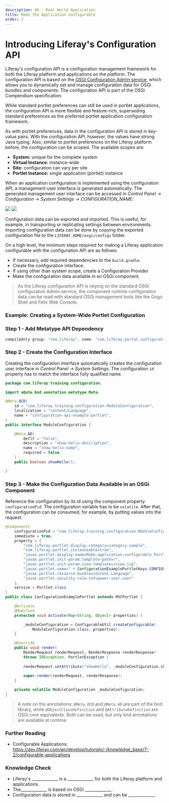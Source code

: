 ```yaml
---
description: 06 - Real World Application
title: Make the Application Configurable
order: 7
---
```


# Introducing Liferay's Configuration API

Liferay's configuration API is a configuration management framework for both the Liferay platform and applications on the platform. The configuration API is based on the [OSGi Configuration Admin service](https://osgi.org/specification/osgi.cmpn/7.0.0/service.cm.html), which allows you to dynamically set and manage configuration data for OSGi bundles and components. The configuration API is part of the OSGi Compendium specification.

While standard portlet preferences can still be used in portlet applications, the configuration API is more flexible and feature-rich, superseding standard preferences as the preferred portlet application configuration framework.

As with portlet preferences, data in the configuration API is stored in key-value pairs. With the configuration API, however, the values have strong Java typing. Also, similar to portlet preferences on the Liferay platform before, the configuration can be scoped. The available scopes are: 

* __System:__ unique for the complete system
* __Virtual Instance:__ instance-wide
* __Site:__ configuration can vary per site
* __Portlet Instance:__ single application (portlet) instance

When an application configuration is implemented using the configuration API, a management user interface is generated automatically. The generated management user interface can be accessed in *Control Panel → Configuration → System Settings -> CONFIGURATION_NAME*:

<img src="../images/system-settings.png" style="max-height:25%"/>

<img src="../images/configuration-captcha.png" style="max-height:25%"/>

Configuration data can be exported and imported. This is useful, for example, in transporting or replicating settings between environments. Importing configuration data can be done by copying the exported configuration file to the `LIFERAY_HOME/osgi/configs` folder.

On a high level, the minimum steps required for making a Liferay application configurable with the configuration API are as follows:

* If necessary, add required dependencies to the `build.gradle`.
* Create the configuration interface.
* If using other than system scope, create a Configuration Provider
* Make the configuration data available in an OSGi component.

> As the Liferay configuration API is relying on the standard OSGi configuration Admin service, the component runtime configuration data can be read with standard OSGi management tools like the Gogo Shell and Felix Web Console.

### Example: Creating a System-Wide Portlet Configuration

### Step 1 - Add Metatype API Dependency

```groovy
compileOnly group: "com.liferay", name: "com.liferay.portal.configuration.metatype.api"
```

### Step 2 - Create the Configuration Interface

Creating the configuration interface automatically creates the configuration user interface in *Control Panel → System Settings*.  The configuration `id` property has to match the interface fully qualified name.

```java
package com.liferay.training.configuration;

import aQute.bnd.annotation.metatype.Meta;

@Meta.OCD(
	id = "com.liferay.training.configuration.MóduleConfiguration",
	localization = "content/Language",
	name = "configuration-api-example-portlet",
)
public interface ModuleConfiguration {

	@Meta.AD(
		deflt = "false", 
		description = "show-hello-description",
	    name = "show-hello-name",
		required = false
	)
	public boolean showHello();	

}
```

### Step 3 - Make the Configuration Data Available in an OSGi Component

Reference the configuration by its id using the component property `configurationPid`. The configuration variable has to be `volatile`. After that, the configuration can be consumed, for example, by putting values into the request:

```java
@Component(
	configurationPid = "com.liferay.training.configuration.MóduleConfiguration", 
	immediate = true,
	property = {
		"com.liferay.portlet.display-category=category.sample",
		"com.liferay.portlet.instanceable=true",
		"javax.portlet.display-name=Make-application-configurable Portlet",
		"javax.portlet.init-param.template-path=/",
		"javax.portlet.init-param.view-template=/view.jsp",
		"javax.portlet.name=" + ConfigurationExamplePortletKeys.CONFIGURATION_EXAMPLE,
		"javax.portlet.resource-bundle=content.Language",
		"javax.portlet.security-role-ref=power-user,user"
	},
	service = Portlet.class
)
public class ConfigurationExamplePortlet extends MVCPortlet {

	@Activate
	@Modified
	protected void activate(Map<String, Object> properties) {

		_moduleConfiguration = ConfigurableUtil.createConfigurable(
			ModuleConfiguration.class, properties);
	}

	@Override
	public void render(
		RenderRequest renderRequest, RenderResponse renderResponse)
		throws IOException, PortletException {
	
		renderRequest.setAttribute("showHello", _moduleConfiguration.showHello());
	
		super.render(renderRequest, renderResponse);
	}	

	private volatile ModuleConfiguration _moduleConfiguration;
}
```

> A note on the annotations: `@Meta.OCD` and `@Meta.AD` are part of the bnd library, while `@ObjectClassDefinition` and `@AttributeDefinition` are OSGi core equivalents. Both can be used, but only bnd annotations are available at runtime.

### Further Reading

* Configurable Applications: https://dev.liferay.com/en/develop/tutorials/-/knowledge_base/7-2/configurable-applications

<div class="summary">
<h3>Knowledge Check</h3>
<ul>
	<li>Liferay's _____________ is a _____________  for both the Liferay platform and applications.</li>
	<li>The_____________  is based on OSGi _____________.</li>
	<li>Configuration data is stored in _____________  and can be _____________.</li>
</ul>
</div>